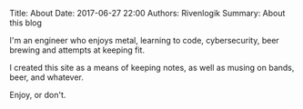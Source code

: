 Title: About
Date: 2017-06-27 22:00
Authors: Rivenlogik
Summary: About this blog

I'm an engineer who enjoys metal, learning to code, cybersecurity, beer brewing and attempts at keeping fit.

I created this site as a means of keeping notes, as well as musing on bands, beer, and whatever.

Enjoy, or don't.
